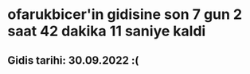 # ofarukbicer'in gidisine son 7 gun 2 saat 42 dakika 11 saniye kaldi

## Gidis tarihi: 30.09.2022 :(